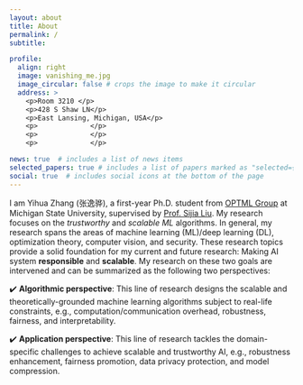 ```yaml
---
layout: about
title: About
permalink: /
subtitle: 

profile:
  align: right
  image: vanishing_me.jpg
  image_circular: false # crops the image to make it circular
  address: >
    <p>Room 3210 </p>
    <p>428 S Shaw LN</p>
    <p>East Lansing, Michigan, USA</p>
    <p>             </p>
    <p>             </p>
    <p>             </p>

news: true  # includes a list of news items
selected_papers: true # includes a list of papers marked as "selected={true}"
social: true  # includes social icons at the bottom of the page
---
```


I am Yihua Zhang (张逸骅), a first-year Ph.D. student from [OPTML Group](https://www.optml-group.com/) at Michigan State University, supervised by [Prof. Sijia Liu](https://lsjxjtu.github.io/). My research focuses on the *trustworthy* and *scalable ML* algorithms. In general, my research spans the areas of machine learning (ML)/deep learning (DL), optimization theory, computer vision, and security. These research topics provide a solid foundation for my current and future research: Making AI system **responsible** and **scalable**. My research on these two goals are intervened and can be summarized as the following two
perspectives:

:heavy_check_mark: **Algorithmic perspective**: This line of research designs the scalable and theoretically-grounded machine learning algorithms subject to real-life constraints, e.g., computation/communication overhead, robustness, fairness, and interpretability.

:heavy_check_mark: **Application perspective**: This line of research tackles the domain-specific challenges to achieve scalable and trustworthy AI, e.g., robustness enhancement, fairness promotion, data privacy protection, and model compression.


